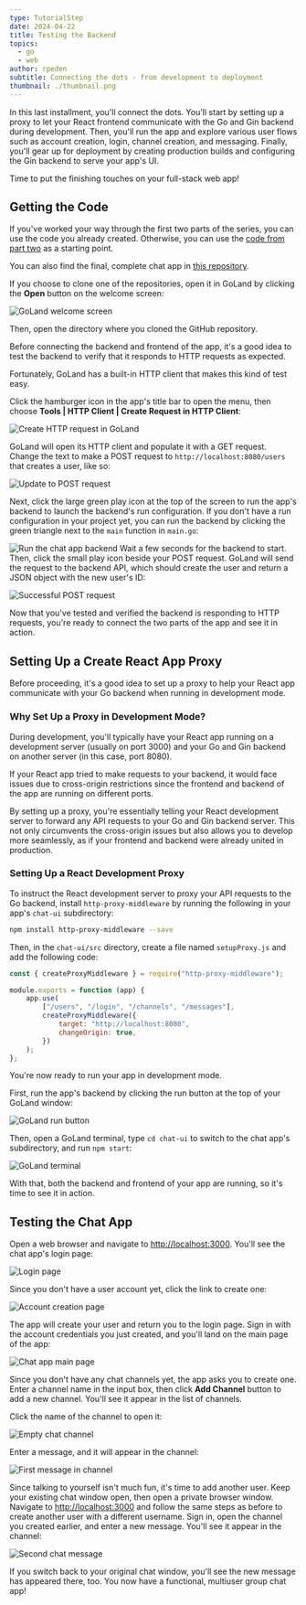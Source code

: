 ```yaml
---
type: TutorialStep
date: 2024-04-22
title: Testing the Backend
topics:
  - go
  - web
author: rpeden
subtitle: Connecting the dots - from development to deployment
thumbnail: ./thumbnail.png
---
```


In this last installment, you'll connect the dots. You'll start by setting up a proxy to let your React frontend communicate with the Go and Gin backend during development. Then, you'll run the app and explore various user flows such as account creation, login, channel creation, and messaging. Finally, you'll gear up for deployment by creating production builds and configuring the Gin backend to serve your app's UI.

Time to put the finishing touches on your full-stack web app!

## Getting the Code

If you've worked your way through the first two parts of the series, you can use the code you already created. Otherwise, you can use the [code from part two](https://github.com/rpeden/go-gin-react-part2) as a starting point.

You can also find the final, complete chat app in [this repository](https://github.com/rpeden/go-gin-react-part3).

If you choose to clone one of the repositories, open it in GoLand by clicking the **Open** button on the welcome screen:

![GoLand welcome screen](./images/1.png)

Then, open the directory where you cloned the GitHub repository.

Before connecting the backend and frontend of the app, it's a good idea to test the backend to verify that it responds to HTTP requests as expected.

Fortunately, GoLand has a built-in HTTP client that makes this kind of test easy.

Click the hamburger icon in the app's title bar to open the menu, then choose **Tools | HTTP Client | Create Request in HTTP Client**:

![Create HTTP request in GoLand](./images/2.png)

GoLand will open its HTTP client and populate it with a GET request. Change the text to make a POST request to `http://localhost:8080/users` that creates a user, like so:

![Update to POST request](./images/3.png)

Next, click the large green play icon at the top of the screen to run the app's backend to launch the backend's run configuration. If you don't have a run configuration in your project yet, you can run the backend by clicking the green triangle next to the `main` function in `main.go`:

![Run the chat app backend](./images/4.png)
Wait a few seconds for the backend to start. Then, click the small play icon beside your POST request. GoLand will send the request to the backend API, which should create the user and return a JSON object with the new user's ID:

![Successful POST request](./images/5.png)

Now that you've tested and verified the backend is responding to HTTP requests, you're ready to connect the two parts of the app and see it in action.

## Setting Up a Create React App Proxy

Before proceeding, it's a good idea to set up a proxy to help your React app communicate with your Go backend when running in development mode.

### Why Set Up a Proxy in Development Mode?

During development, you'll typically have your React app running on a development server (usually on port 3000) and your Go and Gin backend on another server (in this case, port 8080).

If your React app tried to make requests to your backend, it would face issues due to cross-origin restrictions since the frontend and backend of the app are running on different ports.

By setting up a proxy, you're essentially telling your React development server to forward any API requests to your Go and Gin backend server. This not only circumvents the cross-origin issues but also allows you to develop more seamlessly, as if your frontend and backend were already united in production.

### Setting Up a React Development Proxy

To instruct the React development server to proxy your API requests to the Go backend, install `http-proxy-middleware` by running the following in your app's `chat-ui` subdirectory:

```sh
npm install http-proxy-middleware --save
```

Then, in the `chat-ui/src` directory, create a file named `setupProxy.js` and add the following code:

```javascript
const { createProxyMiddleware } = require("http-proxy-middleware");

module.exports = function (app) {
	app.use(
		["/users", "/login", "/channels", "/messages"],
		createProxyMiddleware({
			target: "http://localhost:8080",
			changeOrigin: true,
		})
	);
};
```

You're now ready to run your app in development mode.

First, run the app's backend by clicking the run button at the top of your GoLand window:

![GoLand run button](./images/6.png)

Then, open a GoLand terminal, type `cd chat-ui` to switch to the chat app's subdirectory, and run `npm start`:

![GoLand terminal](./images/7.png)

With that, both the backend and frontend of your app are running, so it's time to see it in action.

## Testing the Chat App

Open a web browser and navigate to [http://localhost:3000](http://localhost:3000). You'll see the chat app's login page:

![Login page](./images/8.png)

Since you don't have a user account yet, click the link to create one:

![Account creation page](./images/9.png)

The app will create your user and return you to the login page. Sign in with the account credentials you just created, and you'll land on the main page of the app:

![Chat app main page](./images/10.png)

Since you don't have any chat channels yet, the app asks you to create one. Enter a channel name in the input box, then click **Add Channel** button to add a new channel. You'll see it appear in the list of channels.

Click the name of the channel to open it:

![Empty chat channel](./images/11.png)

Enter a message, and it will appear in the channel:

![First message in channel](./images/12.png)

Since talking to yourself isn't much fun, it's time to add another user. Keep your existing chat window open, then open a private browser window. Navigate to [http://localhost:3000](http://localhost:3000) and follow the same steps as before to create another user with a different username. Sign in, open the channel you created earlier, and enter a new message. You'll see it appear in the channel:

![Second chat message](./images/13.png)

If you switch back to your original chat window, you'll see the new message has appeared there, too. You now have a functional, multiuser group chat app!
